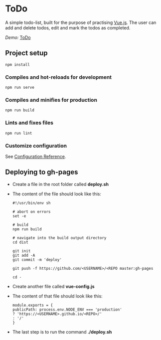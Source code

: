 # ToDo
A simple todo-list, built for the purpose of practising [Vue.js](https://vuejs.org/). The user can add and delete todos, edit and mark the todos as completed.

*Demo:* [ToDo](https://lucianmurmurache.github.io/ToDo/)

## Project setup
```
npm install
```

### Compiles and hot-reloads for development
```
npm run serve
```

### Compiles and minifies for production
```
npm run build
```

### Lints and fixes files
```
npm run lint
```

### Customize configuration
See [Configuration Reference](https://cli.vuejs.org/config/).

## Deploying to gh-pages

* Create a file in the root folder called __deploy.sh__

* The content of the file should look like this:
    
    ```
    #!/usr/bin/env sh

    # abort on errors
    set -e

    # build
    npm run build

    # navigate into the build output directory
    cd dist

    git init
    git add -A
    git commit -m 'deploy'

    git push -f https://github.com/<USERNAME>/<REPO master:gh-pages

    cd -

    ```

* Create another file called __vue-config.js__
* The content of that file should look like this:

    ```
    module.exports = {
    publicPath: process.env.NODE_ENV === 'production'
    ? 'https://<USERNAME>.github.io/<REPO>/'
    : '/'
    }

    ```
* The last step is to run the command __./deploy.sh__
